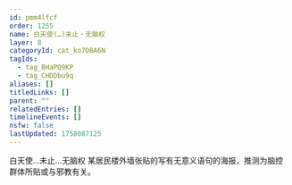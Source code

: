 ```yaml
---
id: pmm4lfcf
order: 1255
name: 白天使(…)未止・无脑权
layer: 8
categoryId: cat_ko7DBA6N
tagIds:
  - tag_BHaPQ9KP
  - tag_CHDDbu9q
aliases: []
titledLinks: []
parent: ""
relatedEntries: []
timelineEvents: []
nsfw: false
lastUpdated: 1758087125
---
```


白天使…未止…无脑权 某居民楼外墙张贴的写有无意义语句的海报，推测为脑控群体所贴或与邪教有关。